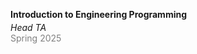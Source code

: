**Introduction to Engineering Programming** 
<div style="margin-top: -10px; margin-bottom: 20px;">
  <em>Head TA<br /></em>
  <span style="color:gray;">Spring 2025</span>
</div>
